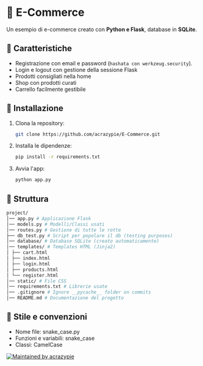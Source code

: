 # 🛒 E-Commerce

Un esempio di e-commerce creato con **Python e Flask**, database in **SQLite**.

## 📝 Caratteristiche

- Registrazione con email e password (`hashata con werkzeug.security`).
- Login e logout con gestione della sessione Flask
- Prodotti consigliati nella home
- Shop con prodotti curati
- Carrello facilmente gestibile

## 💾 Installazione

1. Clona la repository:
   ```bash
   git clone https://github.com/acrazypie/E-Commerce.git
   ```
2. Installa le dipendenze:
   ```bash
   pip install -r requirements.txt
   ```
3. Avvia l'app:
   ```bash
   python app.py
   ```

## 📂 Struttura

```bash
project/
│── app.py # Applicazione Flask
│── models.py # Modelli/Classi usati
│── routes.py # Gestione di tutte le rotte
├── db_test.py # Script per popolare il db (testing purposes)
│── database/ # Database SQLite (creato automaticamente)
│── templates/ # Templates HTML (Jinja2)
│ ├── cart.html
│ ├── index.html
│ ├── login.html
│ ├── products.html
│ └── register.html
│── static/ # File CSS
│── requirements.txt # Librerie usate
│── .gitignore # Ignore __pycache__ folder on commits
│── README.md # Documentazione del progetto

```

## 🚀 Stile e convenzioni

- Nome file: snake_case.py
- Funzioni e variabili: snake_case
- Classi: CamelCase

[![Maintained by acrazypie](https://img.shields.io/badge/maintained%20by-acrazypie-9cf?logo=github&style=flat-square)](https://linktr.ee/gen3sio)
